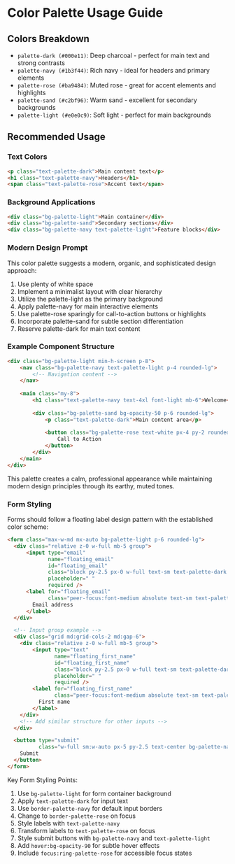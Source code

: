 # Color Palette Usage Guide

## Colors Breakdown

- `palette-dark (#000e11)`: Deep charcoal - perfect for main text and strong contrasts
- `palette-navy (#1b3f44)`: Rich navy - ideal for headers and primary elements
- `palette-rose (#ba9484)`: Muted rose - great for accent elements and highlights
- `palette-sand (#c2bf96)`: Warm sand - excellent for secondary backgrounds
- `palette-light (#e0e0c9)`: Soft light - perfect for main backgrounds

## Recommended Usage

### Text Colors

```html
<p class="text-palette-dark">Main content text</p>
<h1 class="text-palette-navy">Headers</h1>
<span class="text-palette-rose">Accent text</span>
```

### Background Applications

```html
<div class="bg-palette-light">Main container</div>
<div class="bg-palette-sand">Secondary sections</div>
<div class="bg-palette-navy text-palette-light">Feature blocks</div>
```

### Modern Design Prompt

This color palette suggests a modern, organic, and sophisticated design approach:

1. Use plenty of white space
2. Implement a minimalist layout with clear hierarchy
3. Utilize the palette-light as the primary background
4. Apply palette-navy for main interactive elements
5. Use palette-rose sparingly for call-to-action buttons or highlights
6. Incorporate palette-sand for subtle section differentiation
7. Reserve palette-dark for main text content

### Example Component Structure

````html
<div class="bg-palette-light min-h-screen p-8">
    <nav class="bg-palette-navy text-palette-light p-4 rounded-lg">
        <!-- Navigation content -->
    </nav>
    
    <main class="my-8">
        <h1 class="text-palette-navy text-4xl font-light mb-6">Welcome</h1>
        
        <div class="bg-palette-sand bg-opacity-50 p-6 rounded-lg">
            <p class="text-palette-dark">Main content area</p>
            
            <button class="bg-palette-rose text-white px-4 py-2 rounded-md hover:opacity-90 transition">
                Call to Action
            </button>
        </div>
    </main>
</div>
````

This palette creates a calm, professional appearance while maintaining modern design principles through its earthy, muted tones.

### Form Styling

Forms should follow a floating label design pattern with the established color scheme:

```html
<form class="max-w-md mx-auto bg-palette-light p-6 rounded-lg">
  <div class="relative z-0 w-full mb-5 group">
      <input type="email" 
             name="floating_email" 
             id="floating_email" 
             class="block py-2.5 px-0 w-full text-sm text-palette-dark bg-transparent border-0 border-b-2 border-palette-navy appearance-none focus:outline-none focus:ring-0 focus:border-palette-rose peer" 
             placeholder=" " 
             required />
      <label for="floating_email" 
             class="peer-focus:font-medium absolute text-sm text-palette-navy duration-300 transform -translate-y-6 scale-75 top-3 -z-10 origin-[0] peer-focus:start-0 peer-focus:text-palette-rose peer-placeholder-shown:scale-100 peer-placeholder-shown:translate-y-0 peer-focus:scale-75 peer-focus:-translate-y-6">
        Email address
      </label>
  </div>

  <!-- Input group example -->
  <div class="grid md:grid-cols-2 md:gap-6">
    <div class="relative z-0 w-full mb-5 group">
        <input type="text" 
               name="floating_first_name" 
               id="floating_first_name" 
               class="block py-2.5 px-0 w-full text-sm text-palette-dark bg-transparent border-0 border-b-2 border-palette-navy appearance-none focus:outline-none focus:ring-0 focus:border-palette-rose peer" 
               placeholder=" " 
               required />
        <label for="floating_first_name" 
               class="peer-focus:font-medium absolute text-sm text-palette-navy duration-300 transform -translate-y-6 scale-75 top-3 -z-10 origin-[0] peer-focus:start-0 peer-focus:text-palette-rose peer-placeholder-shown:scale-100 peer-placeholder-shown:translate-y-0 peer-focus:scale-75 peer-focus:-translate-y-6">
          First name
        </label>
    </div>
    <!-- Add similar structure for other inputs -->
  </div>

  <button type="submit" 
          class="w-full sm:w-auto px-5 py-2.5 text-center bg-palette-navy hover:bg-opacity-90 text-palette-light rounded-lg transition-all focus:ring-4 focus:ring-palette-rose focus:ring-opacity-50">
    Submit
  </button>
</form>
```

Key Form Styling Points:

1. Use `bg-palette-light` for form container background
2. Apply `text-palette-dark` for input text
3. Use `border-palette-navy` for default input borders
4. Change to `border-palette-rose` on focus
5. Style labels with `text-palette-navy`
6. Transform labels to `text-palette-rose` on focus
7. Style submit buttons with `bg-palette-navy` and `text-palette-light`
8. Add `hover:bg-opacity-90` for subtle hover effects
9. Include `focus:ring-palette-rose` for accessible focus states
